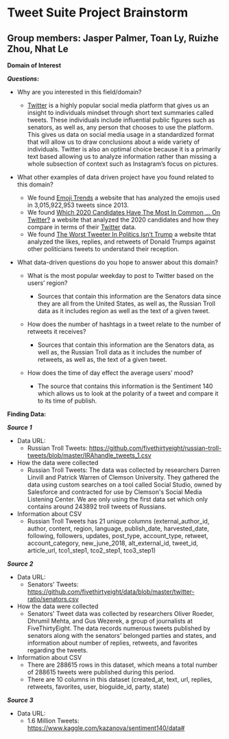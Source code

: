 # Tweet Suite Project Brainstorm
## Group members: Jasper Palmer, Toan Ly, Ruizhe Zhou, Nhat Le

**Domain of Interest**

***Questions:***
- Why are you interested in this field/domain?
  - [Twitter](https://twitter.com/) is a highly popular social media platform that gives us an insight to individuals mindset through short text summaries called tweets. These individuals include influential public figures such as senators, as well as, any person that chooses to use the platform. This gives us data on social media usage in a standardized format that will allow us to draw conclusions about a wide variety of individuals. Twitter is also an optimal choice because it is a primarily text based allowing us to analyze information rather than missing a whole subsection of context such as Instagram’s focus on pictures.
  
- What other examples of data driven project have you found related to this domain?
  - We found [Emoji Trends](https://emoji.enricmor.eu/) a website that has analyzed the emojis used in 3,015,922,953 tweets since 2013.
  - We found [Which 2020 Candidates Have The Most In Common … On Twitter?](https://fivethirtyeight.com/features/which-2020-candidates-have-the-most-in-common-on-twitter/) a website that analyzed the 2020 candidates and how they compare in terms of their [Twitter](https://twitter.com/) data.
  - We found [The Worst Tweeter In Politics Isn’t Trump](https://fivethirtyeight.com/features/the-worst-tweeter-in-politics-isnt-trump/) a website thtat analyzed the likes, replies, and retweets of Donald Trumps against other politicians tweets to understand their reception.
  
- What data-driven questions do you hope to answer about this domain?

  - What is the most popular weekday to post to Twitter based on the users’ region?
    - Sources that contain this information are the Senators data since they are all from the United States, as well as, the Russian Troll data as it includes region as well as the text of a given tweet.
    
  - How does the number of hashtags in a tweet relate to the number of retweets it receives?
    - Sources that contain this information are the Senators data, as well as, the Russian Troll data as it includes the number of retweets, as well as, the text of a given tweet.
    
  - How does the time of day effect the average users’ mood?
    - The source that contains this information is the Sentiment 140 which allows us to look at the polarity of a tweet and compare it to its time of publish.

**Finding Data:**

  ***Source 1***
  - Data URL:
    - Russian Troll Tweets: https://github.com/fivethirtyeight/russian-troll-tweets/blob/master/IRAhandle_tweets_1.csv
  - How the data were collected
    - Russian Troll Tweets: The data was collected by researchers Darren Linvill and Patrick Warren of Clemson University. They gathered the data using custom searches on a tool called Social Studio, owned by Salesforce and contracted for use by Clemson's Social Media Listening Center. We are only using the first data set which only contains around 243892 troll tweets of Russians. 
  - Information about CSV
    - Russian Troll Tweets has 21 unique columns (external_author_id, author, content, region, language, publish_date, harvested_date, following, followers, updates, post_type, account_type, retweet, account_category, new_june_2018, alt_external_id, tweet_id, article_url, tco1_step1, tco2_step1, tco3_step1)

  ***Source 2***
  - Data URL:
     - Senators' Tweets: https://github.com/fivethirtyeight/data/blob/master/twitter-ratio/senators.csv
  - How the data were collected   
     - Senators' Tweet data was collected by researchers Oliver Roeder, Dhrumil Mehta, and Gus Wezerek, a group of journalists at FiveThirtyEight. The data records numerous tweets published by senators along with the senators' belonged parties and states, and information about number of replies, retweets, and favorites regarding the tweets. 
   - Information about CSV
     - There are 288615 rows in this dataset, which means a total number of 288615 tweets were published during this period. 
     - There are 10 columns in this dataset (created_at, text, url, replies, retweets, favorites, user, bioguide_id, party, state)
     
  ***Source 3***
  - Data URL:
    - 1.6 Million Tweets: https://www.kaggle.com/kazanova/sentiment140/data#
